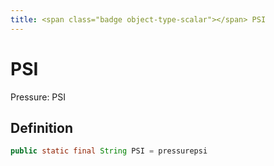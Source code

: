```yaml
---
title: <span class="badge object-type-scalar"></span> PSI
---
```

# <span class="badge object-type-scalar"></span> PSI

Pressure: PSI

## Definition

```java
public static final String PSI = pressurepsi
```
